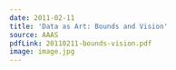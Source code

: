 ```yaml
---
date: 2011-02-11
title: 'Data as Art: Bounds and Vision'
source: AAAS
pdfLink: 20110211-bounds-vision.pdf
image: image.jpg
---
```

